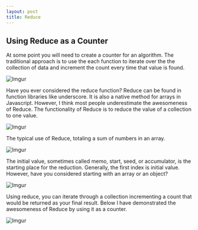 ```yaml
---
layout: post
title: Reduce
---
```


## Using Reduce as a Counter ##
At some point you will need to create a counter for an algorithm. The traditional approach is to use the each function to iterate over the the collection of data and increment the count every time that value is found. 

![Imgur](http://i.imgur.com/AeAoBWb.png)

Have you ever considered the reduce function? Reduce can be found in function libraries like underscore. It is also a native method for arrays in Javascript. However, I think most people underestimate the awesomeness of Reduce. The functionality of Reduce is to reduce the value of a collection to one value. 

![Imgur](http://i.imgur.com/3gXai01.png)

The typical use of Reduce, totaling a sum of numbers in an array.

![Imgur](http://i.imgur.com/NuFpMqO.png)

The initial value, sometimes called memo, start, seed, or accumulator, is the starting place for the reduction.  Generally, the first index is initial value. However, have you considered starting with an array or an object? 

![Imgur](http://i.imgur.com/zfqdZSo.png)

Using reduce, you can iterate through a collection incrementing a count that would be returned as your final result. Below I have demonstrated the awesomeness of Reduce by using it as a counter.

![Imgur](http://i.imgur.com/o0ILSBt.png)


